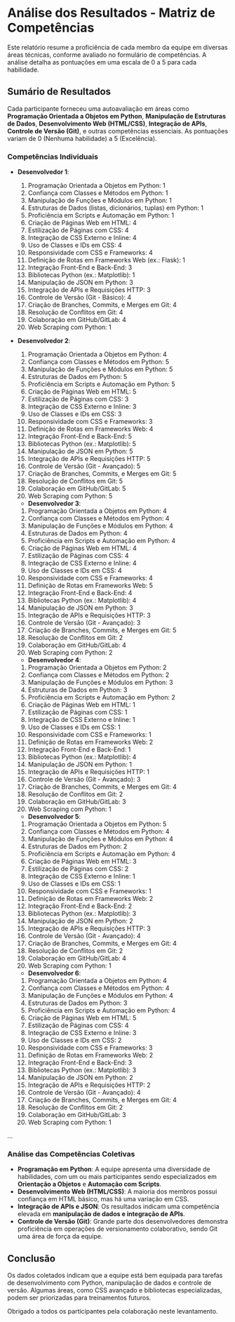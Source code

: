 # Análise dos Resultados - Matriz de Competências

Este relatório resume a proficiência de cada membro da equipe em diversas áreas técnicas, conforme avaliado no formulário de competências. A análise detalha as pontuações em uma escala de 0 a 5 para cada habilidade.

## Sumário de Resultados

Cada participante forneceu uma autoavaliação em áreas como **Programação Orientada a Objetos em Python**, **Manipulação de Estruturas de Dados**, **Desenvolvimento Web (HTML/CSS)**, **Integração de APIs**, **Controle de Versão (Git)**, e outras competências essenciais. As pontuações variam de 0 (Nenhuma habilidade) a 5 (Excelência).

### Competências Individuais

- **Desenvolvedor 1**:
  1. Programação Orientada a Objetos em Python: 1
  2. Confiança com Classes e Métodos em Python: 1
  3. Manipulação de Funções e Módulos em Python: 1
  4. Estruturas de Dados (listas, dicionários, tuplas) em Python: 1
  5. Proficiência em Scripts e Automação em Python: 1
  6. Criação de Páginas Web em HTML: 4
  7. Estilização de Páginas com CSS: 4
  8. Integração de CSS Externo e Inline: 4
  9. Uso de Classes e IDs em CSS: 4
  10. Responsividade com CSS e Frameworks: 4
  11. Definição de Rotas em Frameworks Web (ex.: Flask): 1
  12. Integração Front-End e Back-End: 3
  13. Bibliotecas Python (ex.: Matplotlib): 1
  14. Manipulação de JSON em Python: 3
  15. Integração de APIs e Requisições HTTP: 3
  16. Controle de Versão (Git - Básico): 4
  17. Criação de Branches, Commits, e Merges em Git: 4
  18. Resolução de Conflitos em Git: 4
  19. Colaboração em GitHub/GitLab: 4
  20. Web Scraping com Python: 1

- **Desenvolvedor 2**:
  1. Programação Orientada a Objetos em Python: 4
  2. Confiança com Classes e Métodos em Python: 5
  3. Manipulação de Funções e Módulos em Python: 5
  4. Estruturas de Dados em Python: 5
  5. Proficiência em Scripts e Automação em Python: 5
  6. Criação de Páginas Web em HTML: 5
  7. Estilização de Páginas com CSS: 3
  8. Integração de CSS Externo e Inline: 3
  9. Uso de Classes e IDs em CSS: 3
  10. Responsividade com CSS e Frameworks: 3
  11. Definição de Rotas em Frameworks Web: 4
  12. Integração Front-End e Back-End: 5
  13. Bibliotecas Python (ex.: Matplotlib): 5
  14. Manipulação de JSON em Python: 5
  15. Integração de APIs e Requisições HTTP: 5
  16. Controle de Versão (Git - Avançado): 5
  17. Criação de Branches, Commits, e Merges em Git: 5
  18. Resolução de Conflitos em Git: 5
  19. Colaboração em GitHub/GitLab: 5
  20. Web Scraping com Python: 5

  - **Desenvolvedor 3**:
  1. Programação Orientada a Objetos em Python: 4
  2. Confiança com Classes e Métodos em Python: 4
  3. Manipulação de Funções e Módulos em Python: 4
  4. Estruturas de Dados em Python: 4
  5. Proficiência em Scripts e Automação em Python: 4
  6. Criação de Páginas Web em HTML: 4
  7. Estilização de Páginas com CSS: 4
  8. Integração de CSS Externo e Inline: 4
  9. Uso de Classes e IDs em CSS: 4
  10. Responsividade com CSS e Frameworks: 4
  11. Definição de Rotas em Frameworks Web: 5
  12. Integração Front-End e Back-End: 4
  13. Bibliotecas Python (ex.: Matplotlib): 4
  14. Manipulação de JSON em Python: 3
  15. Integração de APIs e Requisições HTTP: 3
  16. Controle de Versão (Git - Avançado): 3
  17. Criação de Branches, Commits, e Merges em Git: 5
  18. Resolução de Conflitos em Git: 2
  19. Colaboração em GitHub/GitLab: 4
  20. Web Scraping com Python: 2

  - **Desenvolvedor 4**:
  1. Programação Orientada a Objetos em Python: 2
  2. Confiança com Classes e Métodos em Python: 2
  3. Manipulação de Funções e Módulos em Python: 3
  4. Estruturas de Dados em Python: 3
  5. Proficiência em Scripts e Automação em Python: 2
  6. Criação de Páginas Web em HTML: 1
  7. Estilização de Páginas com CSS: 1
  8. Integração de CSS Externo e Inline: 1
  9. Uso de Classes e IDs em CSS: 1
  10. Responsividade com CSS e Frameworks: 1
  11. Definição de Rotas em Frameworks Web: 2
  12. Integração Front-End e Back-End: 1
  13. Bibliotecas Python (ex.: Matplotlib): 4
  14. Manipulação de JSON em Python: 1
  15. Integração de APIs e Requisições HTTP: 1
  16. Controle de Versão (Git - Avançado): 3
  17. Criação de Branches, Commits, e Merges em Git: 4
  18. Resolução de Conflitos em Git: 2
  19. Colaboração em GitHub/GitLab: 3
  20. Web Scraping com Python: 1

  - **Desenvolvedor 5**:
  1. Programação Orientada a Objetos em Python: 5
  2. Confiança com Classes e Métodos em Python: 4
  3. Manipulação de Funções e Módulos em Python: 4
  4. Estruturas de Dados em Python: 2
  5. Proficiência em Scripts e Automação em Python: 4
  6. Criação de Páginas Web em HTML: 3
  7. Estilização de Páginas com CSS: 2
  8. Integração de CSS Externo e Inline: 1
  9. Uso de Classes e IDs em CSS: 1
  10. Responsividade com CSS e Frameworks: 1
  11. Definição de Rotas em Frameworks Web: 2
  12. Integração Front-End e Back-End: 2
  13. Bibliotecas Python (ex.: Matplotlib): 3
  14. Manipulação de JSON em Python: 2
  15. Integração de APIs e Requisições HTTP: 3
  16. Controle de Versão (Git - Avançado): 4
  17. Criação de Branches, Commits, e Merges em Git: 4
  18. Resolução de Conflitos em Git: 2
  19. Colaboração em GitHub/GitLab: 4
  20. Web Scraping com Python: 1

  - **Desenvolvedor 6**:
  1. Programação Orientada a Objetos em Python: 4
  2. Confiança com Classes e Métodos em Python: 4
  3. Manipulação de Funções e Módulos em Python: 4
  4. Estruturas de Dados em Python: 3
  5. Proficiência em Scripts e Automação em Python: 4
  6. Criação de Páginas Web em HTML: 5
  7. Estilização de Páginas com CSS: 4
  8. Integração de CSS Externo e Inline: 3
  9. Uso de Classes e IDs em CSS: 2
  10. Responsividade com CSS e Frameworks: 3
  11. Definição de Rotas em Frameworks Web: 2
  12. Integração Front-End e Back-End: 3
  13. Bibliotecas Python (ex.: Matplotlib): 3
  14. Manipulação de JSON em Python: 2
  15. Integração de APIs e Requisições HTTP: 2
  16. Controle de Versão (Git - Avançado): 4
  17. Criação de Branches, Commits, e Merges em Git: 4
  18. Resolução de Conflitos em Git: 2
  19. Colaboração em GitHub/GitLab: 3
  20. Web Scraping com Python: 1

...

### Análise das Competências Coletivas

- **Programação em Python**: A equipe apresenta uma diversidade de habilidades, com um ou mais participantes sendo especializados em **Orientação a Objetos** e **Automação com Scripts**.
- **Desenvolvimento Web (HTML/CSS)**: A maioria dos membros possui confiança em HTML básico, mas há uma variação em CSS.
- **Integração de APIs e JSON**: Os resultados indicam uma competência elevada em **manipulação de dados e integração de APIs**.
- **Controle de Versão (Git)**: Grande parte dos desenvolvedores demonstra proficiência em operações de versionamento colaborativo, sendo Git uma área de força da equipe.

## Conclusão

Os dados coletados indicam que a equipe está bem equipada para tarefas de desenvolvimento com Python, manipulação de dados e controle de versão. Algumas áreas, como CSS avançado e bibliotecas especializadas, podem ser priorizadas para treinamentos futuros.

Obrigado a todos os participantes pela colaboração neste levantamento.
